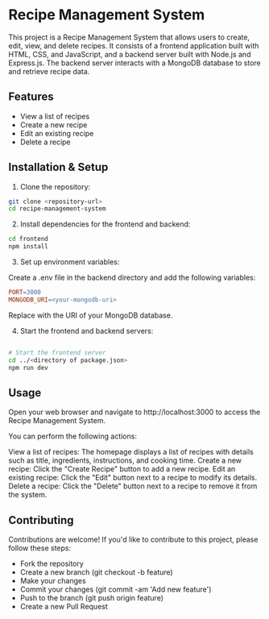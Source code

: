 # Recipe Management System

This project is a Recipe Management System that allows users to create, edit, view, and delete recipes. It consists of a frontend application built with HTML, CSS, and JavaScript, and a backend server built with Node.js and Express.js. The backend server interacts with a MongoDB database to store and retrieve recipe data.

## Features

- View a list of recipes
- Create a new recipe
- Edit an existing recipe
- Delete a recipe

## Installation & Setup

1. Clone the repository:

```bash
git clone <repository-url>
cd recipe-management-system
````
2. Install dependencies for the frontend and backend:

```bash
cd frontend
npm install
```
3. Set up environment variables:

Create a .env file in the backend directory and add the following variables:

```makefile
PORT=3000
MONGODB_URI=<your-mongodb-uri>
```
Replace <your-mongodb-uri> with the URI of your MongoDB database.

4. Start the frontend and backend servers:
```bash

# Start the frontend server
cd ../<directory of package.json>
npm run dev
```

## Usage

Open your web browser and navigate to http://localhost:3000 to access the Recipe Management System.

You can perform the following actions:

View a list of recipes: The homepage displays a list of recipes with details such as title, ingredients, instructions, and cooking time.
Create a new recipe: Click the "Create Recipe" button to add a new recipe.
Edit an existing recipe: Click the "Edit" button next to a recipe to modify its details.
Delete a recipe: Click the "Delete" button next to a recipe to remove it from the system.

## Contributing

Contributions are welcome! If you'd like to contribute to this project, please follow these steps:

- Fork the repository
- Create a new branch (git checkout -b feature)
- Make your changes
- Commit your changes (git commit -am 'Add new feature')
- Push to the branch (git push origin feature)
- Create a new Pull Request

